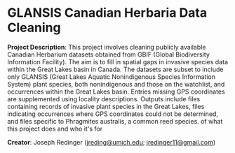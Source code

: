 # GLANSIS Canadian Herbaria Data Cleaning

**Project Description**:
This project involves cleaning publicly available Canadian Herbarium datasets obtained from GBIF (Global Biodiversity Information Facility). The aim is to fill in spatial gaps in invasive species data within the Great Lakes basin in Canada. The datasets are subset to include only GLANSIS (Great Lakes Aquatic Nonindigenous Species Information System) plant species, both nonindigenous and those on the watchlist, and occurrences within the Great Lakes basin. Entries missing GPS coordinates are supplemented using locality descriptions. Outputs include files containing records of invasive plant species in the Great Lakes, files indicating occurrences where GPS coordinates could not be determined, and files specific to Phragmites australis, a common reed species. of what this project does and who it's for

**Creator**:
Joseph Redinger (jreding@umich.edu; jredinger11@gmail.com)
